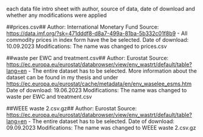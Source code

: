 each data file intro sheet with author, source of data, date of download and whether any modifications were applied

##prices.csv##
Author: International Monetary Fund
Source: https://data.imf.org/?sk=471dddf8-d8a7-499a-81ba-5b332c01f8b9 - All commodity prices in index form have the be selected.
Date of download: 10.09.2023
Modifications: The name was changed to prices.csv

##waste per EWC and treatment.csv##
Author: Eurostat
Source: https://ec.europa.eu/eurostat/databrowser/view/env_wastrt/default/table?lang=en - The entire dataset has to be selected. 
More information about the dataset can be found in my thesis and under https://ec.europa.eu/eurostat/cache/metadata/en/env_waselee_esms.htm
Date of download: 19.06.2023
Modifications: The name was changed to waste per EWC and treatment.csv

##WEEE waste 2.csv.gz##
Author: Eurostat
Source: https://ec.europa.eu/eurostat/databrowser/view/env_wastrt/default/table?lang=en - The entire dataset has to be selected. 
Date of download: 09.09.2023
Modifications: The name was changed to WEEE waste 2.csv.gz

